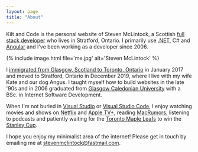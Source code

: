```yaml
---
layout: page
title: "About"
---
```


Kilt and Code is the personal website of Steven McLintock, a Scottish [full stack developer](https://www.kiltandcode.com/2020/02/16/my-journey-to-becoming-a-full-stack-developer/) who lives in Stratford, Ontario. I primarily use [.NET](https://dotnet.microsoft.com/), C# and [Angular](https://angular.io/) and I've been working as a developer since 2006.

{%
    include image.html
    file='me.jpg'
    alt='Steven McLintock'
%}

I [immigrated from Glasgow, Scotland to Toronto, Ontario](https://www.kiltandcode.com/2019/06/30/coming-to-canada-immigrating-to-toronto-as-a-dotnet-developer/) in January 2017 and moved to Stratford, Ontario in December 2019, where I live with my wife Kate and our dog Angus. I taught myself how to build websites in the late '90s and in 2006 graduated from [Glasgow Caledonian University](https://www.gcu.ac.uk/) with a BSc. in Internet Software Development.

When I'm not buried in [Visual Studio](https://visualstudio.microsoft.com/) or [Visual Studio Code](https://code.visualstudio.com/), I enjoy watching movies and shows on [Netflix](https://www.netflix.com/) and [Apple TV+](https://tv.apple.com/), reading [MacRumors](https://www.macrumors.com/), listening to podcasts and patiently waiting for the [Toronto Maple Leafs](https://www.nhl.com/mapleleafs) to win the [Stanley Cup](https://en.wikipedia.org/wiki/Stanley_Cup).

I hope you enjoy my minimalist area of the internet! Please get in touch by emailing me at [stevenmclintock@fastmail.com](mailto:stevenmclintock@fastmail.com).